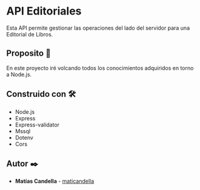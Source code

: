 # API Editoriales

Esta API permite gestionar las operaciones del lado del servidor para una Editorial de Libros.

## Proposito 🚀

En este proyecto iré volcando todos los conocimientos adquiridos en torno a Node.js.

## Construido con 🛠️

* Node.js
* Express
* Express-validator
* Mssql
* Dotenv
* Cors

## Autor ✒️

* **Matías Candella** - [maticandella](https://github.com/maticandella)

